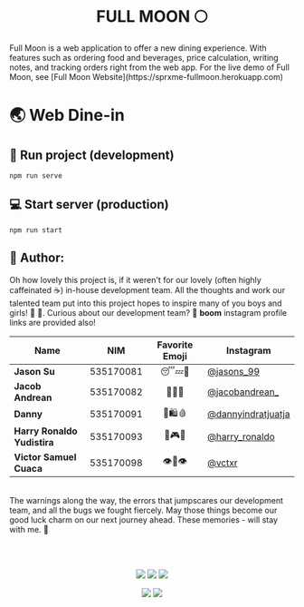 <h1 align="center" >FULL MOON 🌕</h1>
Full Moon is a web application to offer a new dining experience. With features such as ordering food and beverages, price calculation, writing notes, and tracking orders right from the web app. For the live demo of Full Moon, see [Full Moon Website](https://sprxme-fullmoon.herokuapp.com)

# :earth_asia: Web Dine-in

## :running: Run project (development)
```
npm run serve
```

## :computer: Start server (production)
```
npm run start
```


## :blue_book: Author:
Oh how lovely this project is, if it weren't for our lovely (often highly caffeinated ☕️) in-house development team. All the thoughts and work our talented team put into this project hopes to inspire many of you boys and girls! 🧒 👧. Curious about our development team? 🧐 **boom** instagram profile links are provided also! 
<br/>

|             Name            |    NIM    | Favorite Emoji | Instagram | 
| --------------------------- | --------- | :------------: | --------- |
| **Jason Su**                | 535170081 | 😴💤🛌          | [@jasons_99](https://instagram.com/jasons_99) |
| **Jacob Andrean**           | 535170082 | 🎵🎸🎹          | [@jacobandrean_](https://instagram.com/jacobandrean_) |
| **Danny**                   | 535170091 | 🍜🛍🩸          | [@dannyindratjuatja](https://instagram.com/dannyindratjuatja) |
| **Harry Ronaldo Yudistira** | 535170093 | 🍕🎮👾          | [@harry_ronaldo](https://instagram.com/harry_ronaldo) |
| **Victor Samuel Cuaca**     | 535170098 | 👁👄👁          | [@vctxr](https://instagram.com/vctxr) |

<br/>
The warnings along the way, the errors that jumpscares our development team, and all the bugs we fought fiercely. May those things become our good luck charm on our next journey ahead. These memories - will stay with me. 💞

<br/><br/>

<p align="center">
  <a href="https://github.com/sprxme/dine-in/graphs/contributors" alt="Contributors">
    <img src="https://img.shields.io/github/contributors/sprxme/dine-in" /></a>
  <a href="https://github.com/sprxme/dine-in/commits" alt="GitHub last commit">
    <img src="https://img.shields.io/github/last-commit/sprxme/dine-in" /></a>
  <a href="https://github.com/sprxme/dine-in/pulse" alt="Activity">
    <img src="https://img.shields.io/github/commit-activity/m/sprxme/dine-in" /></a>
</p>

<p align="center">
  <a href="https://github.com/sprxme/dine-in/watchers" alt="GitHub watchers">
    <img src="https://img.shields.io/github/watchers/sprxme/dine-in?style=social" /></a>
  <a href="https://github.com/sprxme/dine-in/stargazers" alt="GitHub stars">
    <img src="https://img.shields.io/github/stars/sprxme/dine-in?style=social"></a>
</p>